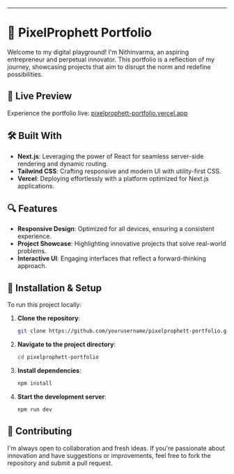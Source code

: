 

---

# 🚀 PixelProphett Portfolio

Welcome to my digital playground! I'm Nithinvarma, an aspiring entrepreneur and perpetual innovator. This portfolio is a reflection of my journey, showcasing projects that aim to disrupt the norm and redefine possibilities.

## 🌟 Live Preview

Experience the portfolio live: [pixelprophett-portfolio.vercel.app](https://pixelprophett-portfolio.vercel.app/)

## 🛠️ Built With

* **Next.js**: Leveraging the power of React for seamless server-side rendering and dynamic routing.
* **Tailwind CSS**: Crafting responsive and modern UI with utility-first CSS.
* **Vercel**: Deploying effortlessly with a platform optimized for Next.js applications.

## 🔍 Features

* **Responsive Design**: Optimized for all devices, ensuring a consistent experience.
* **Project Showcase**: Highlighting innovative projects that solve real-world problems.
* **Interactive UI**: Engaging interfaces that reflect a forward-thinking approach.

## 🚧 Installation & Setup

To run this project locally:

1. **Clone the repository**:

   ```bash
   git clone https://github.com/yourusername/pixelprophett-portfolio.git
   ```
2. **Navigate to the project directory**:

   ```bash
   cd pixelprophett-portfolio
   ```
3. **Install dependencies**:

   ```bash
   npm install
   ```
4. **Start the development server**:

   ```bash
   npm run dev
   ```

## 🤝 Contributing

I'm always open to collaboration and fresh ideas. If you're passionate about innovation and have suggestions or improvements, feel free to fork the repository and submit a pull request. 
